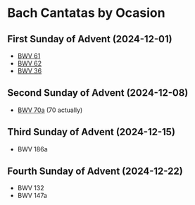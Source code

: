 # Bach Cantatas by Ocasion

## First Sunday of Advent (2024-12-01)

- [BWV 61](https://classical.music.apple.com/ro/playlist/pl.u-JPAZlW2CX5mmG9)
- [BWV 62](https://classical.music.apple.com/ro/playlist/pl.u-aZb0oxZC94NNoA)
- [BWV 36](https://classical.music.apple.com/ro/playlist/pl.u-11zB7agSxmAAby)

## Second Sunday of Advent (2024-12-08)

- [BWV 70a](https://classical.music.apple.com/ro/playlist/pl.u-V9D70rptqJRR6W) (70 actually)

## Third Sunday of Advent (2024-12-15)

- BWV 186a

## Fourth Sunday of Advent (2024-12-22)

- BWV 132
- BWV 147a
